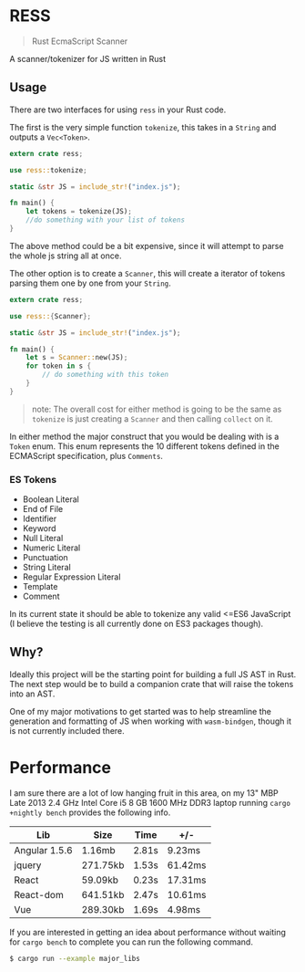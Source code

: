 # RESS
> Rust EcmaScript Scanner

A scanner/tokenizer for JS written in Rust

## Usage
There are two interfaces for using `ress` in your Rust code.

The first is the very simple function `tokenize`, this takes in a `String` and outputs a `Vec<Token>`.

```rust
extern crate ress;

use ress::tokenize;

static &str JS = include_str!("index.js");

fn main() {
    let tokens = tokenize(JS);
    //do something with your list of tokens
}

```
The above method could be a bit expensive, since it will attempt to parse the whole js string all at once.

The other option is to create a `Scanner`, this will create a iterator of tokens parsing them one by one from your `String`.
```rust
extern crate ress;

use ress::{Scanner};

static &str JS = include_str!("index.js");

fn main() {
    let s = Scanner::new(JS);
    for token in s {
        // do something with this token
    }
}
```
> note: The overall cost for either method is going to be the same as `tokenize` is just creating a `Scanner` and then calling `collect` on it.

In either method the major construct that you would be dealing with is a `Token` enum. This enum represents the 10 different tokens defined in the ECMAScript specification, plus `Comments`.

### ES Tokens
- Boolean Literal
- End of File
- Identifier
- Keyword
- Null Literal
- Numeric Literal
- Punctuation
- String Literal
- Regular Expression Literal
- Template
- Comment

In its current state it should be able to tokenize any valid <=ES6 JavaScript (I believe the testing is all currently done on ES3 packages though).

## Why?
Ideally this project will be the starting point for building a full JS AST in Rust. The next step would be to build a companion crate that will raise the tokens into an AST.

One of my major motivations to get started was to help streamline the generation and formatting of JS when working with `wasm-bindgen`, though it is not currently included there.

# Performance
I am sure there are a lot of low hanging fruit in this area, on my 13" MBP Late 2013 2.4 GHz Intel Core i5
8 GB 1600 MHz DDR3 laptop running `cargo +nightly bench` provides the following info.

|Lib|Size|Time|+/-|
|---|---|---|---|
|Angular 1.5.6|1.16mb|2.81s|9.23ms|
|jquery|271.75kb|1.53s|61.42ms|
|React|59.09kb|0.23s|17.31ms|
|React-dom|641.51kb|2.47s|10.61ms|
|Vue|289.30kb|1.69s|4.98ms|

If you are interested in getting an idea about performance without waiting for `cargo bench` to complete you can run the following command.

```sh
$ cargo run --example major_libs
```